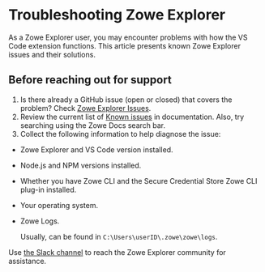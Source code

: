 # Troubleshooting Zowe Explorer

As a Zowe Explorer user, you may encounter problems with how the VS Code extension functions. This article presents known Zowe Explorer issues and their solutions.

## Before reaching out for support

1. Is there already a GitHub issue (open or closed) that covers the problem? Check [Zowe Explorer Issues](https://github.com/zowe/zowe-explorer-vscode/issues).
2. Review the current list of [Known issues](known-ze.md) in documentation. Also, try searching using the Zowe Docs search bar.
3. Collect the following information to help diagnose the issue:

- Zowe Explorer and VS Code version installed.
- Node.js and NPM versions installed.
- Whether you have Zowe CLI and the Secure Credential Store Zowe CLI plug-in installed.
- Your operating system.
- Zowe Logs.
  
  Usually, can be found in `C:\Users\userID\.zowe\zowe\logs`.

Use [the Slack channel](https://app.slack.com/client/T1BAJVCTY/CUVE37Z5F) to reach the Zowe Explorer community for assistance.
